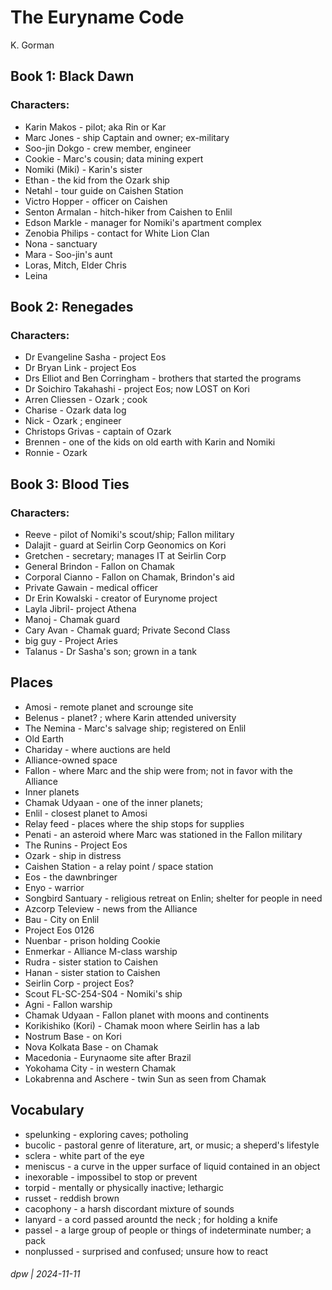 # The Euryname Code

K. Gorman

## Book 1: Black Dawn

### Characters:

* Karin Makos - pilot; aka Rin or Kar
* Marc Jones - ship Captain and owner; ex-military
* Soo-jin Dokgo - crew member, engineer
* Cookie - Marc's cousin; data mining expert
* Nomiki (Miki) - Karin's sister
* Ethan - the kid from the Ozark ship
* Netahl - tour guide on Caishen Station
* Victro Hopper - officer on Caishen
* Senton Armalan - hitch-hiker from Caishen to Enlil
* Edson Markle - manager for Nomiki's apartment complex
* Zenobia Philips - contact for White Lion Clan
* Nona - sanctuary
* Mara - Soo-jin's aunt
* Loras, Mitch, Elder Chris
* Leina

## Book 2: Renegades

### Characters:

* Dr Evangeline Sasha - project Eos
* Dr Bryan Link - project Eos
* Drs Elliot and Ben Corringham - brothers that started the programs
* Dr Soichiro Takahashi - project Eos; now LOST on Kori
* Arren Cliessen - Ozark ; cook
* Charise - Ozark data log
* Nick - Ozark ; engineer
* Christops Grivas - captain of Ozark
* Brennen - one of the kids on old earth with Karin and Nomiki
* Ronnie - Ozark

## Book 3: Blood Ties

### Characters:

* Reeve - pilot of Nomiki's scout/ship; Fallon military
* Dalajit - guard at Seirlin Corp Geonomics on Kori
* Gretchen - secretary; manages IT at Seirlin Corp
* General Brindon - Fallon on Chamak
* Corporal Cianno - Fallon on Chamak, Brindon's aid
* Private Gawain - medical officer
* Dr Erin Kowalski - creator of Eurynome project
* Layla Jibril- project Athena
* Manoj - Chamak guard
* Cary Avan - Chamak guard; Private Second Class
* big guy - Project Aries
* Talanus - Dr Sasha's son; grown in a tank

## Places

* Amosi - remote planet and scrounge site
* Belenus - planet? ; where Karin attended university
* The Nemina - Marc's salvage ship; registered on Enlil
* Old Earth
* Chariday - where auctions are held
* Alliance-owned space
* Fallon - where Marc and the ship were from; not in favor with the Alliance
* Inner planets
* Chamak Udyaan - one of the inner planets;
* Enlil - closest planet to Amosi
* Relay feed - places where the ship stops for supplies
* Penati - an asteroid where Marc was stationed in the Fallon military
* The Runins - Project Eos
* Ozark - ship in distress
* Caishen Station - a relay point / space station
* Eos - the dawnbringer
* Enyo - warrior
* Songbird Santuary - religious retreat on Enlin; shelter for people in need
* Azcorp Teleview - news from the Alliance
* Bau - City on Enlil
* Project Eos  0126
* Nuenbar - prison holding Cookie
* Enmerkar - Alliance M-class warship
* Rudra -  sister station to Caishen
* Hanan - sister station to Caishen
* Seirlin Corp - project Eos?
* Scout FL-SC-254-S04 - Nomiki's ship
* Agni - Fallon warship
* Chamak Udyaan - Fallon planet with moons and continents
* Korikishiko (Kori) - Chamak moon where Seirlin has a lab
* Nostrum Base - on Kori
* Nova Kolkata Base - on Chamak
* Macedonia - Eurynaome site after Brazil
* Yokohama City - in western Chamak
* Lokabrenna and Aschere - twin Sun as seen from Chamak

## Vocabulary

* spelunking - exploring caves; potholing
* bucolic - pastoral genre of literature, art, or music; a sheperd's lifestyle
* sclera - white part of the eye
* meniscus - a curve in the upper surface of liquid contained in an object
* inexorable - impossibel to stop or prevent
* torpid - mentally or physically inactive; lethargic
* russet - reddish brown
* cacophony - a harsh discordant mixture of sounds
* lanyard - a cord passed arountd the neck ; for holding a knife
* passel - a large group of people or things of indeterminate number; a pack
* nonplussed - surprised and confused; unsure how to react

###### dpw | 2024-11-11
